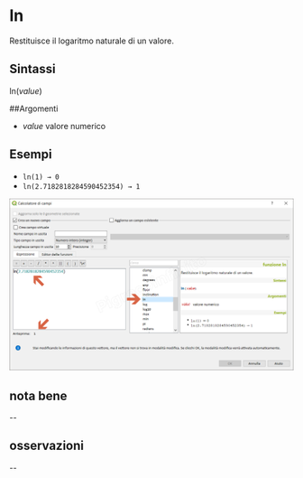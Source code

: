 # ln

Restituisce il logaritmo naturale di un valore.

## Sintassi

ln(_value_)

##Argomenti

* _value_ valore numerico

## Esempi

* `ln(1) → 0`
* `ln(2.7182818284590452354) → 1`

![](/img/matematica/ln/ln1.png)

## nota bene

--

## osservazioni

--